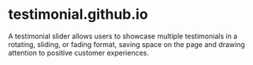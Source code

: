 # testimonial.github.io
A testimonial slider allows users to showcase multiple testimonials in a rotating, sliding, or fading format, saving space on the page and drawing attention to positive customer experiences.
